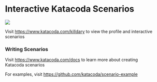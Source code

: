 # Interactive Katacoda Scenarios

[![](http://shields.katacoda.com/katacoda/killdary/count.svg)](https://www.katacoda.com/killdary "Get your profile on Katacoda.com")

Visit https://www.katacoda.com/killdary to view the profile and interactive scenarios

### Writing Scenarios
Visit https://www.katacoda.com/docs to learn more about creating Katacoda scenarios

For examples, visit https://github.com/katacoda/scenario-example
